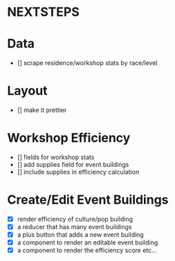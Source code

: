NEXTSTEPS
=========

# Data
 - [] scrape residence/workshop stats by race/level

# Layout
 - [] make it prettier

# Workshop Efficiency
 - [] fields for workshop stats
 - [] add supplies field for event buildings
 - [] include supplies in efficiency calculation

# Create/Edit Event Buildings
 - [x] render efficiency of culture/pop building
 - [x] a reducer that has many event buildings
 - [x] a plus button that adds a new event building
 - [x] a component to render an editable event building
 - [x] a component to render the efficiency score etc...